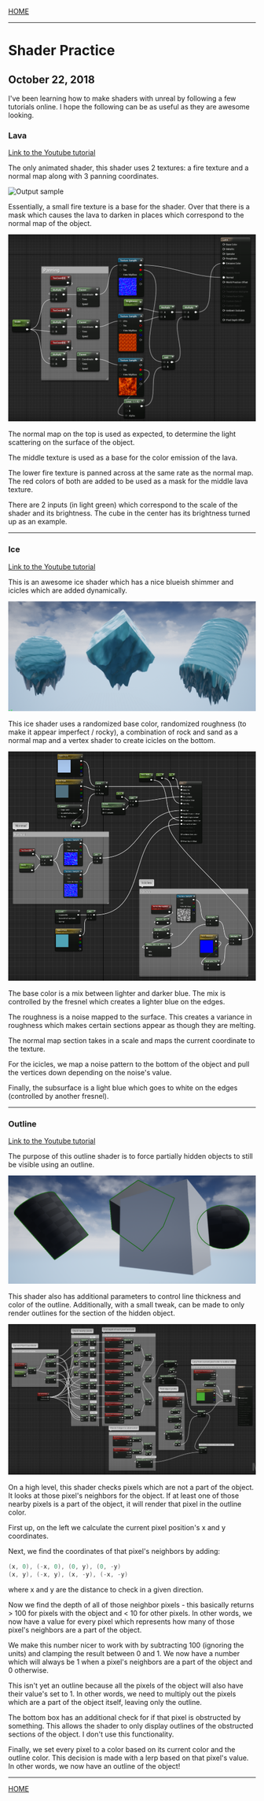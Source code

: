 
[HOME](https://avijr.com)

---

# Shader Practice
## October 22, 2018

I've been learning how to make shaders with unreal by following a few tutorials online. I hope the following can be as useful as they are awesome looking.

### Lava
[Link to the Youtube tutorial](https://www.youtube.com/watch?v=bIvjz3A3anQ)

The only animated shader, this shader uses 2 textures: a fire texture and a normal map along with 3 panning coordinates.

![Output sample](https://github.com/Polaros/AVI/raw/master/gifs/lava.gif)

Essentially, a small fire texture is a base for the shader. Over that there is a mask which causes the lava to darken in places which correspond to the normal map of the object.

![Image](/images/lava_shader.png)

The normal map on the top is used as expected, to determine the light scattering on the surface of the object.

The middle texture is used as a base for the color emission of the lava.

The lower fire texture is panned across at the same rate as the normal map. The red colors of both are added to be used as a mask for the middle lava texture.

There are 2 inputs (in light green) which correspond to the scale of the shader and its brightness. The cube in the center has its brightness turned up as an example.

---
### Ice
[Link to the Youtube tutorial](https://www.youtube.com/watch?v=sE64iTjnoUM)

This is an awesome ice shader which has a nice blueish shimmer and icicles which are added dynamically.

![Image](/images/ice.png)

This ice shader uses a randomized base color, randomized roughness (to make it appear imperfect / rocky), a combination of rock and sand as a normal map and a vertex shader to create icicles on the bottom.

![Image](/images/ice_shader.png)

The base color is a mix between lighter and darker blue. The mix is controlled by the fresnel which creates a lighter blue on the edges.

The roughness is a noise mapped to the surface. This creates a variance in roughness which makes certain sections appear as though they are melting.

The normal map section takes in a scale and maps the current coordinate to the texture.

For the icicles, we map a noise pattern to the bottom of the object and pull the vertices down depending on the noise's value.

Finally, the subsurface is a light blue which goes to white on the edges (controlled by another fresnel).

---
### Outline
[Link to the Youtube tutorial](https://www.youtube.com/watch?v=rL7VUeZzRyQ)

The purpose of this outline shader is to force partially hidden objects to still be visible using an outline.

![Image](/images/outline.png)

This shader also has additional parameters to control line thickness and color of the outline. Additionally, with a small tweak, can be made to only render outlines for the section of the hidden object.

![Image](/images/outline_shader.png)

On a high level, this shader checks pixels which are not a part of the object. It looks at those pixel's neighbors for the object. If at least one of those nearby pixels is a part of the object, it will render that pixel in the outline color.

First up, on the left we calculate the current pixel position's x and y coordinates.

Next, we find the coordinates of that pixel's neighbors by adding:

```cpp
(x, 0), (-x, 0), (0, y), (0, -y)
(x, y), (-x, y), (x, -y), (-x, -y)
```

where x and y are the distance to check in a given direction.

Now we find the depth of all of those neighbor pixels - this basically returns > 100 for pixels with the object and < 10 for other pixels. In other words, we now have a value for every pixel which represents how many of those pixel's neighbors are a part of the object.

We make this number nicer to work with by subtracting 100 (ignoring the units) and clamping the result between 0 and 1. We now have a number which will always be 1 when a pixel's neighbors are a part of the object and 0 otherwise.

This isn't yet an outline because all the pixels of the object will also have their value's set to 1. In other words, we need to multiply out the pixels which are a part of the object itself, leaving only the outline.

The bottom box has an additional check for if that pixel is obstructed by something. This allows the shader to only display outlines of the obstructed sections of the object. I don't use this functionality.

Finally, we set every pixel to a color based on its current color and the outline color. This decision is made with a lerp based on that pixel's value. In other words, we now have an outline of the object!

---

[HOME](https://avijr.com)
